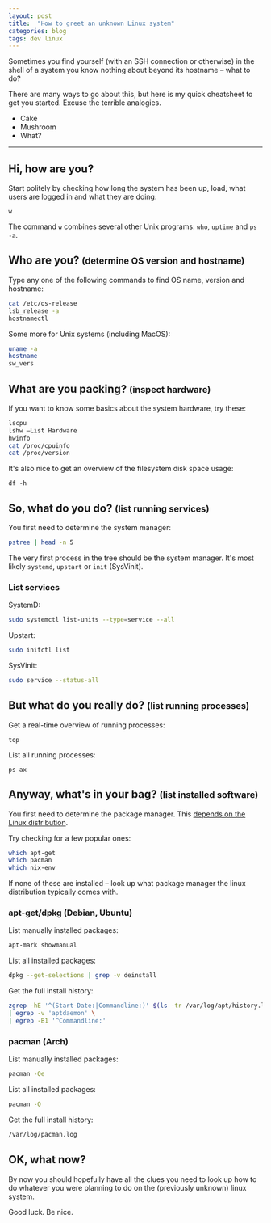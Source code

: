 ```yaml
---
layout: post
title:  "How to greet an unknown Linux system"
categories: blog
tags: dev linux
---
```


Sometimes you find yourself (with an SSH connection or otherwise) in the shell of a system you know nothing about beyond its hostname – what to do?

There are many ways to go about this, but here is my quick cheatsheet to get you started. Excuse the terrible analogies.

- Cake
- Mushroom
- What?

---

## Hi, how are you?
Start politely by checking how long the system has been up, load, what users are logged in and what they are doing:
```
w
```
The command `w` combines several other Unix programs: `who`, `uptime` and `ps -a`.

## Who are you? <small>(determine OS version and hostname)</small>
Type any one of the following commands to find OS name, version and hostname:
```sh
cat /etc/os-release
lsb_release -a
hostnamectl
```

Some more for Unix systems (including MacOS):
```sh
uname -a
hostname
sw_vers
```

## What are you packing? <small>(inspect hardware)</small>

If you want to know some basics about the system hardware, try these:
```sh
lscpu
lshw –List Hardware
hwinfo
cat /proc/cpuinfo
cat /proc/version
```

It's also nice to get an overview of the filesystem disk space usage:
```
df -h
```

## So, what do you do? <small>(list running services)</small>

You first need to determine the system manager:
```sh
pstree | head -n 5
```
The very first process in the tree should be the system manager. It's most likely `systemd`, `upstart` or `init` (SysVinit).

### List services
 SystemD:
```sh
sudo systemctl list-units --type=service --all
```

Upstart:
```sh
sudo initctl list
```

SysVinit:
```sh
sudo service --status-all
```

## But what do you really do? <small>(list running processes)</small>
Get a real-time overview of running processes:
```
top
```

List all running processes:
```
ps ax
```


## Anyway, what's in your bag? <small>(list installed software)</small>

You first need to determine the package manager. This [depends on the Linux distribution](https://en.wikipedia.org/wiki/List_of_software_package_management_systems#Linux).

Try checking for a few popular ones:
```sh
which apt-get
which pacman
which nix-env
```
If none of these are installed – look up what package manager the linux distribution typically comes with.

### apt-get/dpkg (Debian, Ubuntu)
List manually installed packages:
```sh
apt-mark showmanual
```

List all installed packages:
```sh
dpkg --get-selections | grep -v deinstall
```

Get the full install history:
```sh
zgrep -hE '^(Start-Date:|Commandline:)' $(ls -tr /var/log/apt/history.log*.gz ) \
| egrep -v 'aptdaemon' \
| egrep -B1 '^Commandline:'
```

### pacman (Arch)
List manually installed packages:
```sh
pacman -Qe
```

List all installed packages:
```sh
pacman -Q
```

Get the full install history:
```sh
/var/log/pacman.log
```

## OK, what now?

By now you should hopefully have all the clues you need to look up how to do whatever you were planning to do on the (previously unknown) linux system. 

Good luck. Be nice.